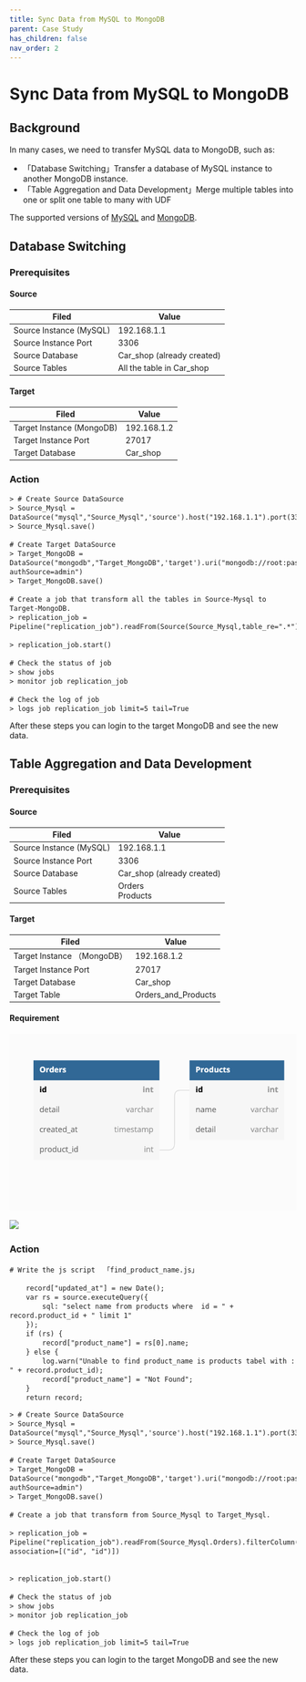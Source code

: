 ```yaml
---
title: Sync Data from MySQL to MongoDB
parent: Case Study
has_children: false
nav_order: 2
---
```

# Sync Data from MySQL to MongoDB

## Background

In many cases, we need to transfer MySQL data to MongoDB, such as:

- 「Database Switching」Transfer a database of MySQL instance to another MongoDB instance.
- 「Table Aggregation and Data Development」Merge multiple tables into one  or split one table to many with UDF

The supported versions of [MySQL](../../Connectors/pre-build-connectors.md#MongoDB) and [MongoDB](../../Connectors/pre-build-connectors.md#MongoDB).

## Database Switching

### Prerequisites

#### Source 

| Filed                    | **Value**                  |
| ------------------------ | -------------------------- |
| Source Instance  (MySQL) | 192.168.1.1                |
| Source Instance Port     | 3306                       |
| Source Database          | Car_shop (already created) |
| Source Tables            | All the table in Car_shop  |

#### Target 

| Filed                      | **Value**   |
| -------------------------- | ----------- |
| Target Instance  (MongoDB) | 192.168.1.2 |
| Target Instance Port       | 27017       |
| Target Database            | Car_shop    |

### Action

```
> # Create Source DataSource
> Source_Mysql = DataSource("mysql","Source_Mysql",'source').host("192.168.1.1").port(3306).username('root').password('password').db('Car_shop')
> Source_Mysql.save()

# Create Target DataSource
> Target_MongoDB = DataSource("mongodb","Target_MongoDB",'target').uri("mongodb://root:password@192.168.1.2:27017/Car_shop?authSource=admin")
> Target_MongoDB.save()

# Create a job that transform all the tables in Source-Mysql to Target-MongoDB.
> replication_job = Pipeline("replication_job").readFrom(Source(Source_Mysql,table_re=".*")).writeTo(Target_MongoDB)

> replication_job.start()

# Check the status of job
> show jobs
> monitor job replication_job

# Check the log of job
> logs job replication_job limit=5 tail=True 
```

After these steps you can login to the  target MongoDB and see the new data.

## Table Aggregation and Data Development

### Prerequisites

#### Source 

| Filed                   | **Value**                  |
| ----------------------- | -------------------------- |
| Source Instance (MySQL) | 192.168.1.1                |
| Source Instance Port    | 3306                       |
| Source Database         | Car_shop (already created) |
| Source Tables           | Orders<br />Products       |

#### Target 

| Filed                        | **Value**           |
| ---------------------------- | ------------------- |
| Target Instance  （MongoDB） | 192.168.1.2         |
| Target Instance Port         | 27017               |
| Target Database              | Car_shop            |
| Target Table                 | Orders_and_Products |

#### Requirement

![](../../../assets/mysql-to-mysql-1.png)



![](/Users/edisonchow/tapdata/tapdata-community-docs/assets/mysql-to-mysql-2.png)







### Action

```
# Write the js script  「find_product_name.js」

	record["updated_at"] = new Date();
	var rs = source.executeQuery({
		sql: "select name from products where  id = " + record.product_id + " limit 1"
	});
	if (rs) {
		record["product_name"] = rs[0].name;
	} else {
		log.warn("Unable to find product_name is products tabel with : " + record.product_id);
		record["product_name"] = "Not Found";
	}
	return record;

```





```
> # Create Source DataSource
> Source_Mysql = DataSource("mysql","Source_Mysql",'source').host("192.168.1.1").port(3306).username('root').password('password').db('Car_shop')
> Source_Mysql.save()

# Create Target DataSource
> Target_MongoDB = DataSource("mongodb","Target_MongoDB",'target').uri("mongodb://root:password@192.168.1.2:27017/Car_shop?authSource=admin")
> Target_MongoDB.save()

# Create a job that transform from Source_Mysql to Target_Mysql.

> replication_job = Pipeline("replication_job").readFrom(Source_Mysql.Orders).filterColumn(["id","detail","created_at","product_id"],FilterType.keep).js("/path/find_product_name.js").writeTo("Target_MongoDB.Orders_and_Products",writeMode=WriteMode.upsert, association=[("id", "id")])


> replication_job.start()

# Check the status of job
> show jobs
> monitor job replication_job

# Check the log of job
> logs job replication_job limit=5 tail=True 
```

After these steps you can login to the  target MongoDB and see the new data.
